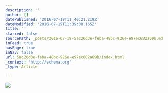 ```yaml
---
description: ''
author: []
datePublished: '2016-07-19T11:40:21.219Z'
dateModified: '2016-07-19T11:39:08.165Z'
title: ''
starred: false
sourcePath: _posts/2016-07-19-5ac26d3e-feba-48bc-926e-e97ec682a69b.md
inFeed: true
hasPage: true
inNav: false
url: 5ac26d3e-feba-48bc-926e-e97ec682a69b/index.html
_context: 'http://schema.org'
_type: Article

---
```

![](https://the-grid-user-content.s3-us-west-2.amazonaws.com/aa39ad9f-f3b4-4f42-87bf-9cbb5782ae5b.jpg)